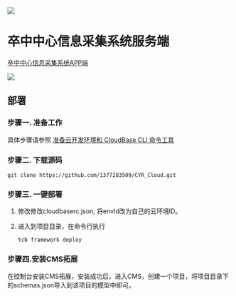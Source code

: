 <a href="https://github.com/TencentCloudBase/cloudbase-templates"><img src="https://main.qcloudimg.com/raw/7b50431d8cef29d9ebb82c4ff2e6032c.png"></a>

# 卒中中心信息采集系统服务端

[卒中中心信息采集系统APP端](https://github.com/1377283509/CYR)

[![](https://main.qcloudimg.com/raw/67f5a389f1ac6f3b4d04c7256438e44f.svg)](https://console.cloud.tencent.com/tcb/env/index?action=CreateAndDeployCloudBaseProject&appUrl=https%3A%2F%2Fgithub.com%2F1377283509%2FCYR_Cloud.git&branch=main)

## 部署

### 步骤一. 准备工作

具体步骤请参照 [准备云开发环境和 CloudBase CLI 命令工具](https://github.com/TencentCloudBase/cloudbase-framework/blob/master/CLI_GUIDE.md)

### 步骤二. 下载源码

```
git clone https://github.com/1377283509/CYR_Cloud.git
```

### 步骤三. 一键部署

1.  修改修改cloudbaserc.json, 将envId改为自己的云环境ID。

2.  进入到项目目录，在命令行执行

    ```
    tcb framework deploy
    ```

### 步骤四.安装CMS拓展

在控制台安装CMS拓展，安装成功后，进入CMS，创建一个项目，将项目目录下的schemas.json导入到该项目的模型中即可。


